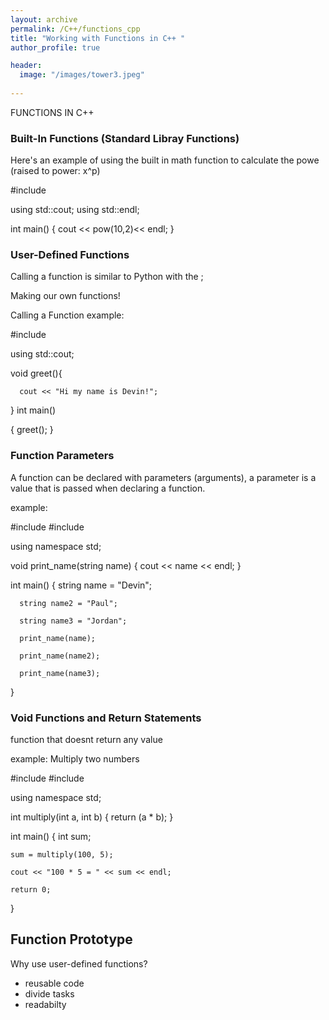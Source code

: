 ```yaml
---
layout: archive
permalink: /C++/functions_cpp
title: "Working with Functions in C++ "
author_profile: true

header:
  image: "/images/tower3.jpeg"
  
---
```



FUNCTIONS IN C++

### Built-In Functions (Standard Libray Functions)

Here's an example of using the built in math function to calculate the powe (raised to power: x^p)

  #include <cmath>

  using std::cout;
  using std::endl;

  int main()
  {
      cout << pow(10,2)<< endl;
  }

### User-Defined Functions

Calling a function is similar to Python with the ;

Making our own functions!



Calling a Function example:

  #include <iostream>

  using std::cout;


  void greet(){

      cout << "Hi my name is Devin!";
  }
  int main()

  {
      greet();
  }

### Function Parameters

A function can be declared with parameters (arguments), a parameter is a value that is passed when declaring a function.

example:


  #include <iostream>
  #include <string>

  using namespace std;

  void print_name(string name)
  {
      cout << name << endl;
  }

  int main()
  {
      string name = "Devin";

      string name2 = "Paul";

      string name3 = "Jordan";

      print_name(name);

      print_name(name2);

      print_name(name3);

}



### Void Functions and Return Statements

function that doesnt return any value 

example: Multiply two numbers



  #include <iostream>
  #include <string>

  using namespace std;

  int multiply(int a, int b)
  {
      return (a * b);
  }

  int main()
  {
    int sum;

    sum = multiply(100, 5);

    cout << "100 * 5 = " << sum << endl;

    return 0;

  }

## Function Prototype



Why use user-defined functions?

- reusable code
- divide tasks
- readabilty


